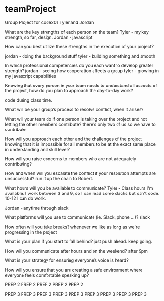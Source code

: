 # teamProject

Group Project for code201
Tyler and Jordan



What are the key strengths of each person on the team?
Tyler - my key strength, so far, design.
Jordan - javascript


How can you best utilize these strengths in the execution of your project?

jordan - doing the background stuff
tyler - building something and smooth


In which professional competencies do you each want to develop greater strength?
jordan - seeing how cooperation affects a group
tyler - growing in my javascript capabilities

Knowing that every person in your team needs to understand all aspects of the project, how do you plan to approach the day-to-day work?

code during class time.

What will be your group’s process to resolve conflict, when it arises?


What will your team do if one person is taking over the project and not letting the other members contribute?
there's only two of us so we have to contribute

How will you approach each other and the challenges of the project knowing that it is impossible for all members to be at the exact same place in understanding and skill level?

How will you raise concerns to members who are not adequately contributing?

How and when will you escalate the conflict if your resolution attempts are unsuccessful?
run it up the chain to Robert.


What hours will you be available to communicate?
Tyler - Class hours I'm available. I work between 3 and 9, so I can read some slacks but can't code. 10-12 I can do work.

Jordan - anytime through slack

What platforms will you use to communicate (ie. Slack, phone …)?
slack

How often will you take breaks?
whenever we like as long as we're progressing in the project


What is your plan if you start to fall behind?
just push ahead. keep going.


How will you communicate after hours and on the weekend?
after 9pm

What is your strategy for ensuring everyone’s voice is heard?

How will you ensure that you are creating a safe environment where everyone feels comfortable speaking up?

PREP 2 PREP 2 PREP 2 PREP 2 PREP 2

PREP 3 PREP 3 PREP 3 PREP 3 PREP 3 PREP 3 PREP 3 PREP 3 PREP 3

